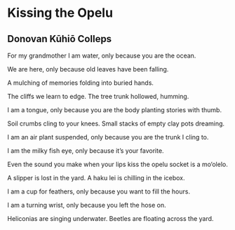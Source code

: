 # Kissing the Opelu
## Donovan Kūhiō Colleps
For my grandmother
I am water, only because you are the ocean.

We are here, only
because old leaves have been falling.

A mulching of memories folding
into buried hands.

The cliffs we learn to edge.
The tree trunk hollowed, humming.

I am a tongue, only because
you are the body planting stories with thumb.

Soil crumbs cling to your knees.
Small stacks of empty clay pots dreaming.

I am an air plant suspended, only
because you are the trunk I cling to.

I am the milky fish eye, only
because it’s your favorite.

Even the sound you make
when your lips kiss the opelu
socket is a mo‘olelo.

A slipper is lost in the yard.
A haku lei is chilling in the icebox.

I am a cup for feathers, only
because you want to fill the hours.

I am a turning wrist, only
because you left the hose on.

Heliconias are singing underwater.
Beetles are floating across the yard.